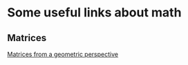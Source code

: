 # Some useful links about math

## Matrices

[Matrices from a geometric perspective](http://www.coranac.com/documents/geomatrix/)



